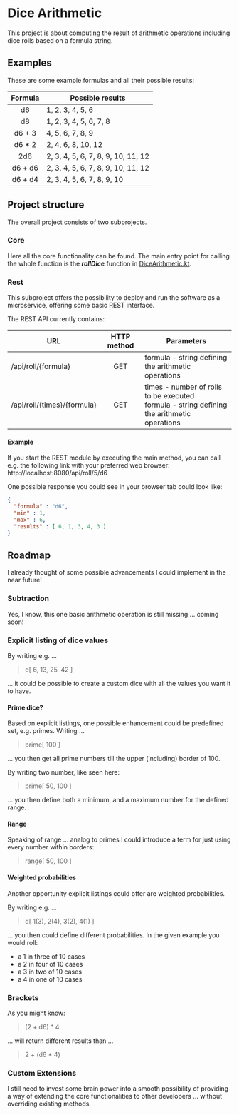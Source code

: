 Dice Arithmetic
===
This project is about computing the result of arithmetic operations including dice rolls based on a formula string.

Examples
---
These are some example formulas and all their possible results:

| Formula | Possible results |
| :---: | --- | 
| d6 | 1, 2, 3, 4, 5, 6 |
| d8 | 1, 2, 3, 4, 5, 6, 7, 8 |
| d6 + 3 | 4, 5, 6, 7, 8, 9 |
| d6 * 2 | 2, 4, 6, 8, 10, 12 |
| 2d6 | 2, 3, 4, 5, 6, 7, 8, 9, 10, 11, 12 |
| d6 + d6 | 2, 3, 4, 5, 6, 7, 8, 9, 10, 11, 12 |
| d6 + d4 | 2, 3, 4, 5, 6, 7, 8, 9, 10 |

Project structure
---
The overall project consists of two subprojects.

### Core
Here all the core functionality can be found.
The main entry point for calling the whole function is the ***rollDice*** function in [DiceArithmetic.kt](core/src/main/kotlin/com/github/sourcefranke/dicearithmetic/core/DiceArithmetic.kt).

### Rest
This subproject offers the possibility to deploy and run the software as a microservice, offering some basic REST interface.

The REST API currently contains:

| URL | HTTP method | Parameters |
| --- | :---: | --- |
| /api/roll/{formula} | GET | formula - string defining the arithmetic operations |
| /api/roll/{times}/{formula} | GET | times - number of rolls to be executed <br> formula - string defining the arithmetic operations |

#### Example
If you start the REST module by executing the main method, you can call e.g. the following link with your preferred web browser:
http://localhost:8080/api/roll/5/d6

One possible response you could see in your browser tab could look like:
```json
{
  "formula" : "d6",
  "min" : 1,
  "max" : 6,
  "results" : [ 6, 1, 3, 4, 3 ]
}
```

Roadmap
---
I already thought of some possible advancements I could implement in the near future!

### Subtraction
Yes, I know, this one basic arithmetic operation is still missing ... coming soon! 

### Explicit listing of dice values
By writing e.g. ...
> d[ 6, 13, 25, 42 ]

... it could be possible to create a custom dice with all the values you want it to have.

#### Prime dice?
Based on explicit listings, one possible enhancement could be predefined set, e.g. primes.
Writing ...
> prime[ 100 ]

... you then get all prime numbers till the upper (including) border of 100.

By writing two number, like seen here:
> prime[ 50, 100 ]

... you then define both a minimum, and a maximum number for the defined range.

#### Range
Speaking of range ... analog to primes I could introduce a term for just using every number within borders:
> range[ 50, 100 ]

#### Weighted probabilities
Another opportunity explicit listings could offer are weighted probabilities.

By writing e.g. ...
> d[ 1(3), 2(4), 3(2), 4(1) ]

... you then could define different probabilities.
In the given example you would roll:
* a 1 in three of 10 cases
* a 2 in four of 10 cases
* a 3 in two of 10 cases
* a 4 in one of 10 cases

### Brackets
As you might know:
> (2 + d6) * 4

... will return different results than ...
> 2 + (d6 * 4)

### Custom Extensions
I still need to invest some brain power into a smooth possibility of providing a way of extending the core functionalities to other developers ... without overriding existing methods.
